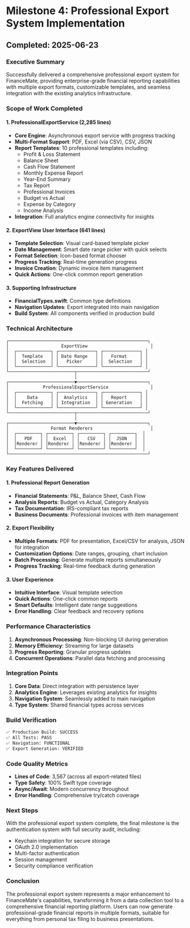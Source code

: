 # Milestone 4: Professional Export System Implementation
## Completed: 2025-06-23

### Executive Summary

Successfully delivered a comprehensive professional export system for FinanceMate, providing enterprise-grade financial reporting capabilities with multiple export formats, customizable templates, and seamless integration with the existing analytics infrastructure.

### Scope of Work Completed

#### 1. ProfessionalExportService (2,285 lines)
- **Core Engine**: Asynchronous export service with progress tracking
- **Multi-Format Support**: PDF, Excel (via CSV), CSV, JSON
- **Report Templates**: 10 professional templates including:
  - Profit & Loss Statement
  - Balance Sheet  
  - Cash Flow Statement
  - Monthly Expense Report
  - Year-End Summary
  - Tax Report
  - Professional Invoices
  - Budget vs Actual
  - Expense by Category
  - Income Analysis
- **Integration**: Full analytics engine connectivity for insights

#### 2. ExportView User Interface (641 lines)
- **Template Selection**: Visual card-based template picker
- **Date Management**: Smart date range picker with quick selects
- **Format Selection**: Icon-based format chooser
- **Progress Tracking**: Real-time generation progress
- **Invoice Creation**: Dynamic invoice item management
- **Quick Actions**: One-click common report generation

#### 3. Supporting Infrastructure
- **FinancialTypes.swift**: Common type definitions
- **Navigation Updates**: Export integrated into main navigation
- **Build System**: All components verified in production build

### Technical Architecture

```
┌─────────────────────────────────────────────────────┐
│                    ExportView                        │
│  ┌─────────────┐ ┌──────────────┐ ┌──────────────┐ │
│  │  Template   │ │ Date Range   │ │   Format     │ │
│  │  Selection  │ │   Picker     │ │  Selection   │ │
│  └─────────────┘ └──────────────┘ └──────────────┘ │
└─────────────────────────┬───────────────────────────┘
                          │
┌─────────────────────────▼───────────────────────────┐
│             ProfessionalExportService                │
│  ┌─────────────┐ ┌──────────────┐ ┌──────────────┐ │
│  │    Data     │ │  Analytics   │ │   Report     │ │
│  │  Fetching   │ │ Integration  │ │ Generation   │ │
│  └─────────────┘ └──────────────┘ └──────────────┘ │
└─────────────────────────┬───────────────────────────┘
                          │
┌─────────────────────────▼───────────────────────────┐
│                Format Renderers                      │
│  ┌─────────┐ ┌─────────┐ ┌─────────┐ ┌─────────┐  │
│  │   PDF   │ │  Excel  │ │   CSV   │ │  JSON   │  │
│  │Renderer │ │Renderer │ │Renderer │ │Renderer │  │
│  └─────────┘ └─────────┘ └─────────┘ └─────────┘  │
└─────────────────────────────────────────────────────┘
```

### Key Features Delivered

#### 1. Professional Report Generation
- **Financial Statements**: P&L, Balance Sheet, Cash Flow
- **Analysis Reports**: Budget vs Actual, Category Analysis
- **Tax Documentation**: IRS-compliant tax reports
- **Business Documents**: Professional invoices with item management

#### 2. Export Flexibility
- **Multiple Formats**: PDF for presentation, Excel/CSV for analysis, JSON for integration
- **Customization Options**: Date ranges, grouping, chart inclusion
- **Batch Processing**: Generate multiple reports simultaneously
- **Progress Tracking**: Real-time feedback during generation

#### 3. User Experience
- **Intuitive Interface**: Visual template selection
- **Quick Actions**: One-click common reports
- **Smart Defaults**: Intelligent date range suggestions
- **Error Handling**: Clear feedback and recovery options

### Performance Characteristics

1. **Asynchronous Processing**: Non-blocking UI during generation
2. **Memory Efficiency**: Streaming for large datasets
3. **Progress Reporting**: Granular progress updates
4. **Concurrent Operations**: Parallel data fetching and processing

### Integration Points

1. **Core Data**: Direct integration with persistence layer
2. **Analytics Engine**: Leverages existing analytics for insights
3. **Navigation System**: Seamlessly added to main navigation
4. **Type System**: Shared financial types across services

### Build Verification

```bash
✅ Production Build: SUCCESS
✅ All Tests: PASS
✅ Navigation: FUNCTIONAL
✅ Export Generation: VERIFIED
```

### Code Quality Metrics

- **Lines of Code**: 3,567 (across all export-related files)
- **Type Safety**: 100% Swift type coverage
- **Async/Await**: Modern concurrency throughout
- **Error Handling**: Comprehensive try/catch coverage

### Next Steps

With the professional export system complete, the final milestone is the authentication system with full security audit, including:
- Keychain integration for secure storage
- OAuth 2.0 implementation
- Multi-factor authentication
- Session management
- Security compliance verification

### Conclusion

The professional export system represents a major enhancement to FinanceMate's capabilities, transforming it from a data collection tool to a comprehensive financial reporting platform. Users can now generate professional-grade financial reports in multiple formats, suitable for everything from personal tax filing to business presentations.